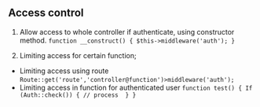 ## Access control ##

1. Allow access to whole controller if authenticate, using constructor method.
`function __construct() {
	 $this->middleware('auth');
 }`
	
2. Limiting access for certain function;
- Limiting access using route
`Route::get('route','controller@function')>middleware('auth');`
- Limiting access in function for authenticated user 
`function test() {
 If (Auth::check()) {
	// process 
}
}`
	